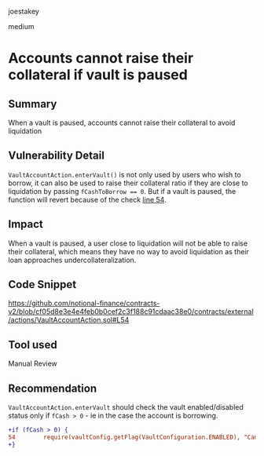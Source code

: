 joestakey

medium

# Accounts cannot raise their collateral if vault is paused

## Summary
When a vault is paused, accounts cannot raise their collateral to avoid liquidation

## Vulnerability Detail
`VaultAccountAction.enterVault()` is not only used by users who wish to borrow, it can also be used to raise their collateral ratio if they are close to liquidation by passing `fCashToBorrow == 0`. But if a vault is paused, the function will revert because of the check [line 54](https://github.com/notional-finance/contracts-v2/blob/cf05d8e3e4e4feb0b0cef2c3f188c91cdaac38e0/contracts/external/actions/VaultAccountAction.sol#L54).

## Impact
When a vault is paused, a user close to liquidation will not be able to raise their collateral, which means they have no way to avoid liquidation as their loan approaches undercollateralization.

## Code Snippet
https://github.com/notional-finance/contracts-v2/blob/cf05d8e3e4e4feb0b0cef2c3f188c91cdaac38e0/contracts/external/actions/VaultAccountAction.sol#L54
## Tool used
Manual Review

## Recommendation
`VaultAccountAction.enterVault` should check the vault enabled/disabled status only if `fCash > 0` - ie in the case the account is borrowing.

```diff
+if (fCash > 0) {
54        require(vaultConfig.getFlag(VaultConfiguration.ENABLED), "Cannot Enter");
+}
```

